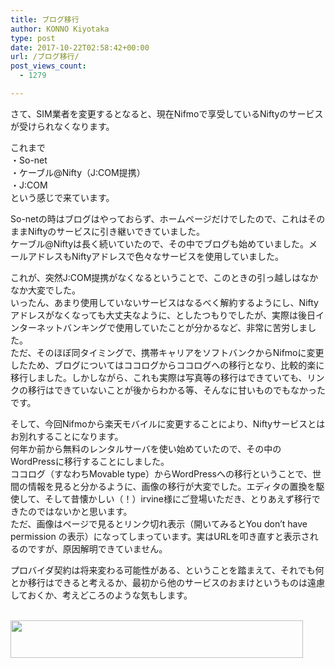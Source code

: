 ```yaml
---
title: ブログ移行
author: KONNO Kiyotaka
type: post
date: 2017-10-22T02:58:42+00:00
url: /ブログ移行/
post_views_count:
  - 1279

---
```

さて、SIM業者を変更するとなると、現在Nifmoで享受しているNiftyのサービスが受けられなくなります。

これまで  
・So-net  
・ケーブル@Nifty（J:COM提携）  
・J:COM  
という感じで来ています。

So-netの時はブログはやっておらず、ホームページだけでしたので、これはそのままNiftyのサービスに引き継いできていました。  
ケーブル@Niftyは長く続いていたので、その中でブログも始めていました。メールアドレスもNiftyアドレスで色々なサービスを使用していました。

これが、突然J:COM提携がなくなるということで、このときの引っ越しはなかなか大変でした。  
いったん、あまり使用していないサービスはなるべく解約するようにし、Niftyアドレスがなくなっても大丈夫なように、としたつもりでしたが、実際は後日インターネットバンキングで使用していたことが分かるなど、非常に苦労しました。  
ただ、そのほぼ同タイミングで、携帯キャリアをソフトバンクからNifmoに変更したため、ブログについてはココログからココログへの移行となり、比較的楽に移行しました。しかしながら、これも実際は写真等の移行はできていても、リンクの移行はできていないことが後からわかる等、そんなに甘いものでもなかったです。

そして、今回Nifmoから楽天モバイルに変更することにより、Niftyサービスとはお別れすることになります。  
何年か前から無料のレンタルサーバを使い始めていたので、その中のWordPressに移行することにしました。  
ココログ（すなわちMovable type）からWordPressへの移行ということで、世間の情報を見ると分かるように、画像の移行が大変でした。エディタの置換を駆使して、そして昔懐かしい（！）irvine様にご登場いただき、とりあえず移行できたのではないかと思います。  
ただ、画像はページで見るとリンク切れ表示（開いてみるとYou don&#8217;t have permission の表示）になってしまっています。実はURLを叩き直すと表示されるのですが、原因解明できていません。

プロバイダ契約は将来変わる可能性がある、ということを踏まえて、それでも何とか移行はできると考えるか、最初から他のサービスのおまけというものは遠慮しておくか、考えどころのような気もします。

<a href="https://px.a8.net/svt/ejp?a8mat=2TTM34+FHV85E+399O+5ZEMP" target="_blank" rel="nofollow"><br /> <img width="468" height="60" alt="" src="https://www27.a8.net/svt/bgt?aid=171022864937&wid=003&eno=01&mid=s00000015198001005000&mc=1" border="0" /></a>  
<img width="1" height="1" alt="" src="https://i2.wp.com/www10.a8.net/0.gif?resize=1%2C1&#038;ssl=1" border="0" data-recalc-dims="1" />